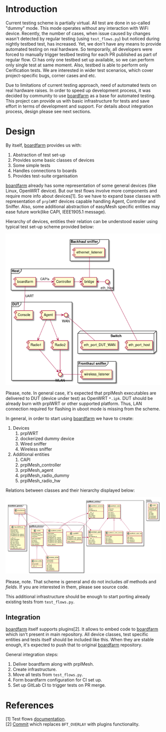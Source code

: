 # Introduction

Current testing scheme is partially virtual.
All test are done in so-called "dummy" mode.
This mode operates without any interaction with WiFi device.
Recently, the number of cases, when issue caused by changes wasn't detected by regular testing (using `test_flows.py`) but noticed during nightly testbed test, has increased.
Yet, we don't have any means to provide automated testing on real hardware.
So temporarily, all developers were forced to manually trigger testbed testing for each PR published as part of regular flow.
CI has only one testbed set up available, so we can perform only single test at same moment.
Also, testbed is able to perform only Cerification tests.
We are interested in wider test scenarios, which cover project-specific bugs, corner cases and etc.

Due to limitations of current testing approach, need of automated tests on real hardware raises.
In order to speed up development process, it was decided by community to use [boardfarm](https://github.com/mattsm/boardfarm/) as a base for automated testing.
This project can provide us with basic infrastructure for tests and save effort in terms of development and support.
For details about integration process, design please see next sections.

# Design

By itself, [boardfarm](https://github.com/mattsm/boardfarm/) provides us with:
1. Abstraction of test set-up
1. Provides some basic classes of devices
1. Some simple tests
1. Handles connections to boards
1. Provides test-suite organisation

[boardfarm](https://github.com/mattsm/boardfarm/) already has some representation of some general devices (like Linux, OpenWRT device).
But our test flows involve more components and require more info about devices\[1\].
So we have to expand base classes with representation of `prplWRT` devices capable handling Agent, Controller and Sniffer.
Also, some additional abstraction of easyMesh specific entities may ease future work(like CAPI, IEEE1905.1 message).

Hierarchy of devices, entities their relation can be understood easier using typical test set-up scheme provided below:

![test setup](/documentation/images/plantuml/boardfarm_prplMesh_test_setup.png)

Please, note.
In general case, it's expected that prplMesh executables are delivered to DUT (device under test) as OpenWRT `*.ipk`.
DUT should be already burn with prplWRT or other supported platform.
Thus, LAN connection required for flashing in uboot mode is missing from the scheme.

In general, in order to start using [boardfarm](https://github.com/mattsm/boardfarm/) we have to create:

1. Devices
	1. prplWRT
	1. dockerized dummy device
	1. Wired sniffer
	1. Wireless sniffer
1. Additional entities
	1. CAPI
	1. prplMesh_controller
	1. prplMesh_agent
	1. prplMesh_radio_dummy
	1. prplMesh_radio_hw

Relations between classes and their hierarchy displayed below:


![Classes scheme](/documentation/images/plantuml/boardfarm_prplMesh_classes.png)


Please, note.
That scheme is general and do not includes *all* methods and *fields*.
If you are interested in them, please see source code.

This additional infrastructure should be enough to start porting already existing tests from `test_flows.py`.

## Integration

[boardfarm](https://github.com/mattsm/boardfarm/) itself supports plugins\[2\].
It allows to embed code to [boardfarm](https://github.com/mattsm/boardfarm/) which isn't present in main repository.
All device classes, test specific entities and tests itself should be included like this.
When they are stable enough, it's expected to push that to original [boardfarm](https://github.com/mattsm/boardfarm/) repository.

General integration steps:

1. Deliver boardfarm along with prplMesh.
1. Create infrastructure.
1. Move all tests from `test_flows.py`.
1. Form boardfarm configuration for CI set up.
1. Set up GitLab CI to trigger tests on PR merge.

# References

\[1\] Test flows [documentation](../tests/README.md).  
\[2\] [Commit](https://github.com/mattsm/boardfarm/commits/c21979e89536a850f406d4621bb6024e7968cd48) which replaces `BFT_OVERLAY` with plugins functionality.  
